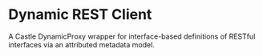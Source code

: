 # Dynamic REST Client

A Castle DynamicProxy wrapper for interface-based definitions of RESTful interfaces via an attributed metadata model.
